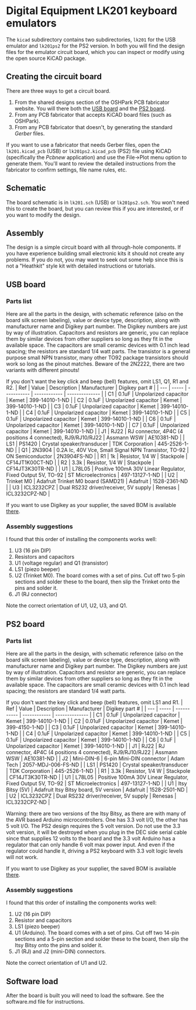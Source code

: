 # Digital Equipment LK201 keyboard emulators

The `kicad` subdirectory contains two subdirectories, `lk201` for the USB emulator and `lk201ps2` for the PS2 version.  In both you will find the design files for the emulator circuit board, which you can inspect or modify using the open source KiCAD package.

## Creating the circuit board

There are three ways to get a circuit board.
1. From the shared designs section of the OSHPark PCB fabricator website.  You will there both the [USB board](https://oshpark.com/shared_projects/zDjWDDDL "LK201 emulator") and the [PS2 board](https://oshpark.com/shared_projects/FJsOFwzi "LK201-PS2 emulator").
2. From any PCB fabricator that accepts KiCAD board files (such as OSHPark).
3. From any PCB fabricator that doesn't, by generating the standard *Gerber* files.

If you want to use a fabricator that needs Gerber files, open the `lk201.kicad_pcb` (USB) or `lk201ps2.kicad_pcb` (PS2) file using KiCAD (specifically the *Pcbnew* application) and use the File->Plot menu option to generate them.  You'll want to review the detailed instructions from the fabricator to confirm settings, file name rules, etc.

## Schematic

The board schematic is in `lk201.sch` (USB) or `lk201ps2.sch`.  You won't need this to create the board, but you can review this if you are interested, or if you want to modify the design.

## Assembly

The design is a simple circuit board with all through-hole components.  If you have experience building small electronic kits it should not create any problems.  If you do not, you may want to seek out some help since this is not a "Heathkit" style kit with detailed instructions or tutorials.

## USB board

### Parts list

Here are all the parts in the design, with schematic reference (also on the board silk screen labeling), value or device type, description, along with manufacturer name and Digikey part number.  The Digikey numbers are just by way of illustration.  Capacitors and resistors are generic, you can replace them by similar devices from other suppliers so long as they fit in the available space.  The capacitors  are small ceramic devices with 0.1 inch lead spacing; the resistors are standard 1/4 watt parts.  The transistor is a general purpose small NPN transistor, many other TO92 package transistors should work so long as the pinout matches.  Beware of the 2N2222, there are two variants with different pinouts!

If you don't want the key click and beep (bell) features, omit LS1, Q1, R1 and R2.
| Ref | Value | Description | Manufacturer | Digikey part # |
| --- | ----- | ----------- | ------------ | -------------- |
| C1 | 0.1uF | Unpolarized capacitor | Kemet | 399-14010-1-ND |
| C2 | 0.1uF | Unpolarized capacitor | Kemet | 399-14010-1-ND |
| C3 | 0.1uF | Unpolarized capacitor | Kemet | 399-14010-1-ND |
| C4 | 0.1uF | Unpolarized capacitor | Kemet | 399-14010-1-ND |
| C5 | 0.1uF | Unpolarized capacitor | Kemet | 399-14010-1-ND |
| C6 | 0.1uF | Unpolarized capacitor | Kemet | 399-14010-1-ND |
| C7 | 0.1uF | Unpolarized capacitor | Kemet | 399-14010-1-ND |
| J1 | RJ22 | RJ connector, 4P4C (4 positions 4 connected), RJ9/RJ10/RJ22 | Assmann WSW | AE10381-ND |
| LS1 | PS1420 | Crystal speaker/transducer | TDK Corporation | 445-2526-1-ND |
| Q1 | 2N3904 | 0.2A Ic, 40V Vce, Small Signal NPN Transistor, TO-92 | ON Semiconductor | 2N3904FS-ND |
| R1 | 1k | Resistor, 1/4 W | Stackpole | CF14JT1K00CT-ND |
| R2 | 3.3k | Resistor, 1/4 W | Stackpole | CF14JT3K30TR-ND |
| U1 | L78L05 | Positive 100mA 30V Linear Regulator, Fixed Output 5V, TO-92 | ST Microelectronics | 497-13127-1-ND |
| U2 | Trinket M0 | Adafruit Trinket M0 board (SAMD21) | Adafruit | 1528-2361-ND |
| U3 | ICL3232CPZ | Dual RS232 driver/receiver, 5V supply | Renesas | ICL3232CPZ-ND |

If you want to use Digikey as your supplier, the saved BOM is available [there](https://www.digikey.com/short/zrhrcz "Digikey BOM").

### Assembly suggestions

I found that this order of installing the components works well:
1. U3 (16 pin DIP)
2. Resistors and capacitors
3. U1 (voltage regular) and Q1 (transistor)
4. LS1 (piezo beeper)
5. U2 (Trinket M0).  The board comes with a set of pins.  Cut off two 5-pin sections and solder these to the board, then slip the Trinket onto the pins and solder it.
6. J1 (RJ connector)

Note the correct orientation of U1, U2, U3, and Q1.

## PS2 board

### Parts list

Here are all the parts in the design, with schematic reference (also on the board silk screen labeling), value or device type, description, along with manufacturer name and Digikey part number.  The Digikey numbers are just by way of illustration.  Capacitors and resistor are generic, you can replace them by similar devices from other suppliers so long as they fit in the available space.  The capacitors  are small ceramic devices with 0.1 inch lead spacing; the resistors are standard 1/4 watt parts.  

If you don't want the key click and beep (bell) features, omit LS1 and R1.
| Ref | Value | Description | Manufacturer | Digikey part # |
| --- | ----- | ----------- | ------------ | -------------- |
| C1 | 0.1uF | Unpolarized capacitor | Kemet | 399-14010-1-ND |
| C2 | 0.01uF | Unpolarized capacitor | Kemet | 399-4150-1-ND |
| C3 | 0.1uF | Unpolarized capacitor | Kemet | 399-14010-1-ND |
| C4 | 0.1uF | Unpolarized capacitor | Kemet | 399-14010-1-ND |
| C5 | 0.1uF | Unpolarized capacitor | Kemet | 399-14010-1-ND |
| C6 | 0.1uF | Unpolarized capacitor | Kemet | 399-14010-1-ND |
| J1 | RJ22 | RJ connector, 4P4C (4 positions 4 connected), RJ9/RJ10/RJ22 | Assmann WSW | AE10381-ND |
| J2 | Mini-DIN-6 | 6-pin Mini-DIN connector | Adam Tech | 2057-MDJ-006-FS-ND |
| LS1 | PS1420 | Crystal speaker/transducer | TDK Corporation | 445-2526-1-ND |
| R1 | 3.3k | Resistor, 1/4 W | Stackpole | CF14JT3K30TR-ND |
| U1 | L78L05 | Positive 100mA 30V Linear Regulator, Fixed Output 5V, TO-92 | ST Microelectronics | 497-13127-1-ND |
| U1 | Itsy Bitsy (5V) | Adafruit Itsy Bitsy board, 5V version | Adafruit | 1528-2501-ND |
| U2 | ICL3232CPZ | Dual RS232 driver/receiver, 5V supply | Renesas | ICL3232CPZ-ND |

Warning: there are two versions of the Itsy Bitsy, as there are with many of the AVR based Arduino microcontrollers.  One has 3.3 volt I/O, the other has 5 volt I/O.  The PS2 design requires the 5 volt version.  Do not use the 3.3 volt version, it will be destroyed when you plug in the DEC side serial cable since that supplies 12 volts to the board and the 3.3 volt Arduino has a regulator that can only handle 6 volt max power input.  And even if the regulator could handle it, driving a PS2 keyboard with 3.3 volt logic levels will not work.

If you want to use Digikey as your supplier, the saved BOM is available [there](https://www.digikey.com/short/TBD "Digikey PS2 BOM").

### Assembly suggestions

I found that this order of installing the components works well:
1. U2 (16 pin DIP)
2. Resistor and capacitors
4. LS1 (piezo beeper)
5. U1 (Arduino).  The board comes with a set of pins.  Cut off two 14-pin sections and a 5-pin section and solder these to the board, then slip the Itsy Bitsy onto the pins and solder it.
6. J1 (RJ) and J2 (mini-DIN) connectors.

Note the correct orientation of U1 and U2.

## Software load

After the board is built you will need to load the software.  See the software.md file for instructions.
